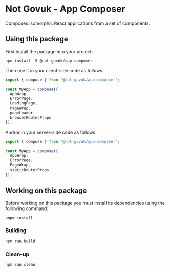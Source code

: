 Not Govuk - App Composer
========================

Composes isomorphic React applications from a set of components.


Using this package
------------------

First install the package into your project:

```shell
npm install -S @not-govuk/app-composer
```

Then use it in your client-side code as follows:

```js
import { compose } from '@not-govuk/app-composer';

const MyApp = compose({
  AppWrap,
  ErrorPage,
  LoadingPage,
  PageWrap,
  pageLoader,
  browserRouterProps
});
```

And/or in your server-side code as follows:

```js
import { compose } from '@not-govuk/app-composer';

const MyApp = compose({
  AppWrap,
  ErrorPage,
  PageWrap,
  staticRouterProps
});
```

Working on this package
-----------------------

Before working on this package you must install its dependencies using
the following command:

```shell
pnpm install
```


### Building

```shell
npm run build
```


### Clean-up

```shell
npm run clean
```
